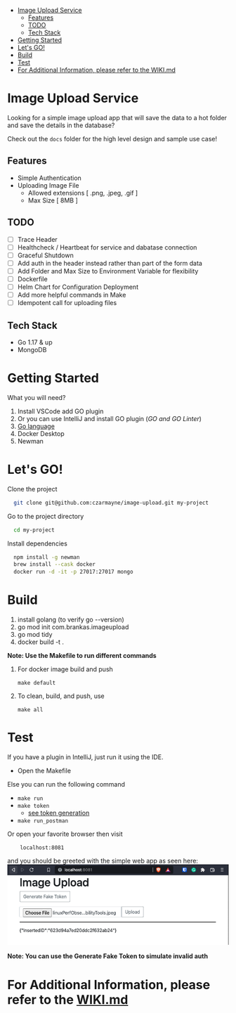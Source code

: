 
- [Image Upload Service](#image-upload-service)
  - [Features](#features)
  - [TODO](#todo)
  - [Tech Stack](#tech-stack)
- [Getting Started](#getting-started)
- [Let's GO!](#lets-go)
- [Build](#build)
- [Test](#test)
- [For Additional Information, please refer to the WIKI.md](#for-additional-information-please-refer-to-the-wikimd)
# Image Upload Service

Looking for a simple image upload app that will save the data to a hot folder 
and save the details in the database? 

Check out the `docs` folder for the high level design and sample use case!

## Features

- Simple Authentication 
- Uploading Image File 
    - Allowed extensions [ .png, .jpeg, .gif ]
    - Max Size [ 8MB ]

## TODO
- [ ] Trace Header
- [ ] Healthcheck / Heartbeat for service and dabatase connection
- [ ] Graceful Shutdown
- [ ] Add auth in the header instead rather than part of the form data
- [ ] Add Folder and Max Size to Environment Variable for flexibility 
- [ ] Dockerfile
- [ ] Helm Chart for Configuration Deployment
- [ ] Add more helpful commands in Make
- [ ] Idempotent call for uploading files
  
## Tech Stack

- Go 1.17 & up
- MongoDB

# Getting Started
What you will need?
1. Install VSCode add GO plugin
2. Or you can use IntelliJ and install GO plugin (_GO and GO Linter_)
2. [Go language](https://jimkang.medium.com/install-go-on-mac-with-homebrew-5fa421fc55f5)
3. Docker Desktop
5. Newman

# Let's GO!
  Clone the project

```bash
  git clone git@github.com:czarmayne/image-upload.git my-project
```

Go to the project directory

```bash
  cd my-project
```

Install dependencies

```bash
  npm install -g newman
  brew install --cask docker
  docker run -d -it -p 27017:27017 mongo
```

# Build
1. install golang (to verify go --version)
2. go mod init com.brankas.imageupload
3. go mod tidy
4. docker build -t <tagname> .

**Note: Use the Makefile to run different commands**
1. For docker image build and push
    ```
    make default
    ```
2. To clean, build, and push, use 
    ```
    make all
    ```

# Test
If you have a plugin in IntelliJ, just run it using the IDE.
+ Open the Makefile

Else you can run the following command
+ `make run` 
+ `make token`
  + [see token generation](token.md)
+ `make run_postman`
  
Or open your favorite browser then visit
```
    localhost:8081
```
and you should be greeted with the simple web app as seen here:
![Landing Page](webapp.png)

**Note: You can use the Generate Fake Token to simulate invalid auth**

# For Additional Information, please refer to the [WIKI.md](WIKI.md)